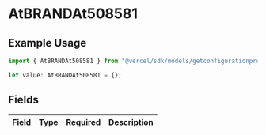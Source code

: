 # AtBRANDAt508581

## Example Usage

```typescript
import { AtBRANDAt508581 } from "@vercel/sdk/models/getconfigurationproductsop.js";

let value: AtBRANDAt508581 = {};
```

## Fields

| Field       | Type        | Required    | Description |
| ----------- | ----------- | ----------- | ----------- |